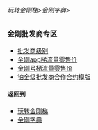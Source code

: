 ###### 玩转金刚梯>金刚字典>
### 金刚批发商专区
- [批发商级别](https://github.com/a2zitpro/web/blob/master/LadderFree/kkDictionary/KKWholesalersZone/KKWholesalerClassification.md)
- [金刚app梯流量零售价]()
- [金刚号梯流量零售价]()
- [铂金级批发商合作合约模版]()
#### 返回到
- [玩转金刚梯](https://github.com/a2zitpro/web/blob/master/LadderFree/A.md)
- [金刚字典](https://github.com/a2zitpro/web/blob/master/LadderFree/kkDictionary/KKDictionary.md)



